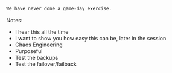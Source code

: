 ```markdown
We have never done a game-day exercise.
```

Notes:
- I hear this all the time
- I want to show you how easy this can be, later in the session
- Chaos Engineering
- Purposeful
- Test the backups
- Test the failover/failback